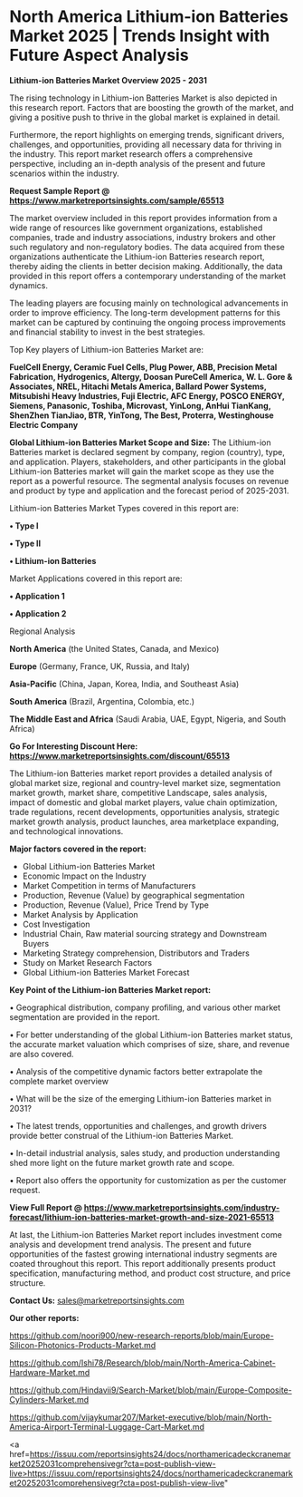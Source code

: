# North America Lithium-ion Batteries Market 2025 | Trends Insight with Future Aspect Analysis

<Strong> Lithium-ion Batteries Market Overview 2025 - 2031</strong>

The rising technology in Lithium-ion Batteries Market is also depicted in this research report. Factors that are boosting the growth of the market, and giving a positive push to thrive in the global market is explained in detail.

Furthermore, the report highlights on emerging trends, significant drivers, challenges, and opportunities, providing all necessary data for thriving in the industry. This report market research offers a comprehensive perspective, including an in-depth analysis of the present and future scenarios within the industry.

<strong>Request Sample Report @ <a href=https://www.marketreportsinsights.com/sample/65513>https://www.marketreportsinsights.com/sample/65513</a></strong>

The market overview included in this report provides information from a wide range of resources like government organizations, established companies, trade and industry associations, industry brokers and other such regulatory and non-regulatory bodies. The data acquired from these organizations authenticate the Lithium-ion Batteries research report, thereby aiding the clients in better decision making. Additionally, the data provided in this report offers a contemporary understanding of the market dynamics.

The leading players are focusing mainly on technological advancements in order to improve efficiency. The long-term development patterns for this market can be captured by continuing the ongoing process improvements and financial stability to invest in the best strategies.

Top Key players of Lithium-ion Batteries Market are:

<strong>FuelCell Energy, Ceramic Fuel Cells, Plug Power, ABB, Precision Metal Fabrication, Hydrogenics, Altergy, Doosan PureCell America, W. L. Gore & Associates, NREL, Hitachi Metals America, Ballard Power Systems, Mitsubishi Heavy Industries, Fuji Electric, AFC Energy, POSCO ENERGY, Siemens, Panasonic, Toshiba, Microvast, YinLong, AnHui TianKang, ShenZhen TianJiao, BTR, YinTong, The Best, Proterra, Westinghouse Electric Company</strong>

<strong><b>Global Lithium-ion Batteries Market Scope and Size:</b></strong>
The Lithium-ion Batteries market is declared segment by company, region (country), type, and application. Players, stakeholders, and other participants in the global Lithium-ion Batteries market will gain the market scope as they use the report as a powerful resource. The segmental analysis focuses on revenue and product by type and application and the forecast period of 2025-2031.

Lithium-ion Batteries Market Types covered in this report are:

<strong>• Type I

• Type II

• Lithium-ion Batteries</strong>

Market Applications covered in this report are:

<strong>• Application 1

• Application 2</strong> 

Regional Analysis

<strong>North America</strong> (the United States, Canada, and Mexico)

<strong>Europe</strong> (Germany, France, UK, Russia, and Italy)

<strong>Asia-Pacific</strong> (China, Japan, Korea, India, and Southeast Asia)

<strong>South America</strong> (Brazil, Argentina, Colombia, etc.)

<strong>The Middle East and Africa</strong> (Saudi Arabia, UAE, Egypt, Nigeria, and South Africa)

<strong>Go For Interesting Discount Here: <a href=https://www.marketreportsinsights.com/discount/65513>https://www.marketreportsinsights.com/discount/65513</a></strong>

The Lithium-ion Batteries market report provides a detailed analysis of global market size, regional and country-level market size, segmentation market growth, market share, competitive Landscape, sales analysis, impact of domestic and global market players, value chain optimization, trade regulations, recent developments, opportunities analysis, strategic market growth analysis, product launches, area marketplace expanding, and technological innovations.

<strong><b>Major factors covered in the report:</b></strong>
<ul>
  <li>Global Lithium-ion Batteries Market </li>
  <li>Economic Impact on the Industry</li>
  <li>Market Competition in terms of Manufacturers</li>
  <li>Production, Revenue (Value) by geographical segmentation</li>
  <li>Production, Revenue (Value), Price Trend by Type</li>
  <li>Market Analysis by Application</li>
  <li>Cost Investigation</li>
  <li>Industrial Chain, Raw material sourcing strategy and Downstream Buyers</li>
  <li>Marketing Strategy comprehension, Distributors and Traders</li>
  <li>Study on Market Research Factors</li>
  <li>Global Lithium-ion Batteries Market Forecast</li>
</ul>

<strong><b>Key Point of the Lithium-ion Batteries Market report:</b></strong>

• Geographical distribution, company profiling, and various other market segmentation are provided in the report.

• For better understanding of the global Lithium-ion Batteries market status, the accurate market valuation which comprises of size, share, and revenue are also covered.

• Analysis of the competitive dynamic factors better extrapolate the complete market overview

• What will be the size of the emerging Lithium-ion Batteries market in 2031?

• The latest trends, opportunities and challenges, and growth drivers provide better construal of the Lithium-ion Batteries Market.

• In-detail industrial analysis, sales study, and production understanding shed more light on the future market growth rate and scope.

• Report also offers the opportunity for customization as per the customer request.

<strong><b>View Full Report @ <a href=https://www.marketreportsinsights.com/industry-forecast/lithium-ion-batteries-market-growth-and-size-2021-65513>https://www.marketreportsinsights.com/industry-forecast/lithium-ion-batteries-market-growth-and-size-2021-65513</a></b></strong>


At last, the Lithium-ion Batteries Market report includes investment come analysis and development trend analysis. The present and future opportunities of the fastest growing international industry segments are coated throughout this report. This report additionally presents product specification, manufacturing method, and product cost structure, and price structure.

<strong>Contact Us:</strong>
sales@marketreportsinsights.com

<strong>Our other reports:</strong>

<a href=https://github.com/noori900/new-research-reports/blob/main/Europe-Silicon-Photonics-Products-Market.md>https://github.com/noori900/new-research-reports/blob/main/Europe-Silicon-Photonics-Products-Market.md</a>

<a href=https://github.com/Ishi78/Research/blob/main/North-America-Cabinet-Hardware-Market.md>https://github.com/Ishi78/Research/blob/main/North-America-Cabinet-Hardware-Market.md</a>

<a href=https://github.com/Hindavii9/Search-Market/blob/main/Europe-Composite-Cylinders-Market.md>https://github.com/Hindavii9/Search-Market/blob/main/Europe-Composite-Cylinders-Market.md</a>

<a href=https://github.com/vijaykumar207/Market-executive/blob/main/North-America-Airport-Terminal-Luggage-Cart-Market.md>https://github.com/vijaykumar207/Market-executive/blob/main/North-America-Airport-Terminal-Luggage-Cart-Market.md</a>

<a href=https://issuu.com/reportsinsights24/docs/northamericadeckcranemarket20252031comprehensivegr?cta=post-publish-view-live>https://issuu.com/reportsinsights24/docs/northamericadeckcranemarket20252031comprehensivegr?cta=post-publish-view-live</a>"
